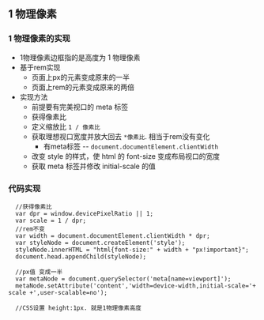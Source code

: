 ## 1 物理像素
### 1 物理像素的实现
- 1物理像素边框指的是高度为 1 物理像素
- 基于rem实现 
	- 页面上px的元素变成原来的一半
	- 页面上rem的元素变成原来的两倍
- 实现方法
	- 前提要有完美视口的 meta 标签 
	- 获得像素比
	- 定义缩放比 `1 / 像素比`
	- 获取理想视口宽度并放大回去 `*像素比`. 相当于rem没有变化
		- 有meta标签 -- `document.documentElement.clientWidth`
	- 改变 style 的样式，使 html 的 font-size 变成布局视口的宽度
	- 获取 meta 标签并修改 initial-scale 的值
	
### 代码实现
	
	  //获得像素比
	  var dpr = window.devicePixelRatio || 1;
	  var scale = 1 / dpr;
	  //rem不变
	  var width = document.documentElement.clientWidth * dpr;
	  var styleNode = document.createElement('style');
	  styleNode.innerHTML = "html{font-size:" + width + "px!important}";
	  document.head.appendChild(styleNode);
	
	  //px值 变成一半
	  var metaNode = document.querySelector('meta[name=viewport]');
	  metaNode.setAttribute('content','width=device-width,initial-scale='+ scale +',user-scalable=no');

	  //CSS设置 height:1px. 就是1物理像素高度
